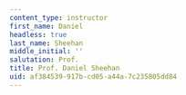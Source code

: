 ```yaml
---
content_type: instructor
first_name: Daniel
headless: true
last_name: Sheehan
middle_initial: ''
salutation: Prof.
title: Prof. Daniel Sheehan
uid: af384539-917b-cd05-a44a-7c235805dd84
---
```


